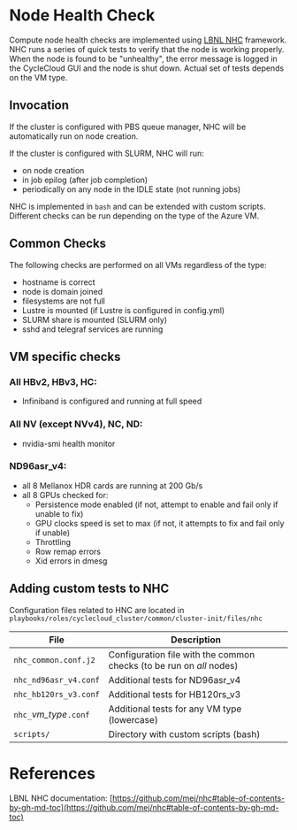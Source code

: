 # Node Health Check
Compute node health checks are implemented using [LBNL NHC](https://github.com/mej/nhc) framework. NHC runs a series of quick tests to verify that the node is working properly. When the node is found to be "unhealthy", the error message is logged in the CycleCloud GUI and the node is shut down. Actual set of tests depends on the VM type.

## Invocation
If the cluster is configured with PBS queue manager, NHC will be automatically run on node creation.

If the cluster is configured with SLURM, NHC will run:
- on node creation
- in job epilog (after job completion)
- periodically on any node in the IDLE state (not running jobs)

NHC is implemented in `bash` and can be extended with custom scripts. Different checks can be run depending on the type of the Azure VM.

## Common Checks
The following checks are performed on all VMs regardless of the type:
- hostname is correct
- node is domain joined
- filesystems are not full
- Lustre is mounted (if Lustre is configured in config.yml)
- SLURM share is mounted (SLURM only)
- sshd and telegraf services are running

## VM specific checks
### All HBv2, HBv3, HC:
- Infiniband is configured and running at full speed

### All NV (except NVv4), NC, ND:
- nvidia-smi health monitor

### ND96asr_v4:
- all 8 Mellanox HDR cards are running at 200 Gb/s
- all 8 GPUs checked for:
    * Persistence mode enabled (if not, attempt to enable and fail only if unable to fix)
    * GPU clocks speed is set to max (if not, it attempts to fix and fail only if unable)
    * Throttling
    * Row remap errors
    * Xid errors in dmesg

## Adding custom tests to NHC
Configuration files related to HNC are located in `playbooks/roles/cyclecloud_cluster/common/cluster-init/files/nhc`

|File|Description|
|----|-----------|
|`nhc_common.conf.j2`  |Configuration file with the common checks (to be run on *all* nodes)|
|`nhc_nd96asr_v4.conf` |Additional tests for ND96asr_v4|
|`nhc_hb120rs_v3.conf` |Additional tests for HB120rs_v3|
|`nhc_`*vm_type*`.conf`|Additional tests for any VM type (lowercase)|
|`scripts/`|Directory with custom scripts (bash)|

# References
LBNL NHC documentation: [https://github.com/mej/nhc#table-of-contents-by-gh-md-toc](https://github.com/mej/nhc#table-of-contents-by-gh-md-toc)
